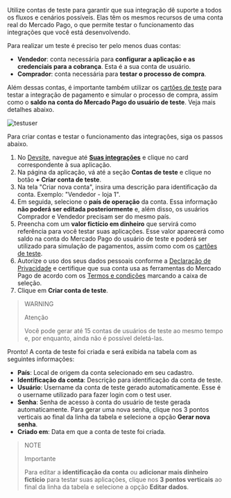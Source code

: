 Utilize contas de teste para garantir que sua integração dê suporte a todos os fluxos e cenários possíveis. Elas têm os mesmos recursos de uma conta real do Mercado Pago, o que permite testar o funcionamento das integrações que você está desenvolvendo.

Para realizar um teste é preciso ter pelo menos duas contas:

* **Vendedor**: conta necessária para **configurar a aplicação e as credenciais para a cobrança**. Esta é a sua conta de usuário.
* **Comprador**: conta necessária para **testar o processo de compra**.

Além dessas contas, é importante também utilizar os [cartões de teste](/developers/pt/docs/testing/test-cards) para testar a integração de pagamento e simular o processo de compra, assim como o **saldo na conta do Mercado Pago do usuário de teste**. Veja mais detalhes abaixo.

![testuser](test-user/create-test-users-pt.png)

Para criar contas e testar o funcionamento das integrações, siga os passos abaixo.

1. No [Devsite](/developers/pt/docs), navegue até **[Suas integrações](/developers/panel/app)** e clique no card correspondente à sua aplicação.
2. Na página da aplicação, vá até a seção **Contas de teste** e clique no botão **+ Criar conta de teste**.
3. Na tela "Criar nova conta", insira uma descrição para identificação da conta. Exemplo: "Vendedor - loja 1".
4. Em seguida, selecione o **país de operação** da conta. Essa informação **não poderá ser editada posteriormente** e, além disso, os usuários Comprador e Vendedor precisam ser do mesmo país.
5. Preencha com um **valor fictício em dinheiro** que servirá como referência para você testar suas aplicações. Esse valor aparecerá como saldo na conta do Mercado Pago do usuário de teste e poderá ser utilizado para simulação de pagamentos, assim como com os [cartões de teste](/developers/pt/docs/testing/test-cards).
6. Autorize o uso dos seus dados pessoais conforme a [Declaração de Privacidade](https://www.mercadopago.com.br/privacidade) e certifique que sua conta usa as ferramentas do Mercado Pago de acordo com os [Termos e condições](https://www.mercadopago.com.br/developers/pt/docs/resources/legal/terms-and-conditions) marcando a caixa de seleção.
7. Clique em **Criar conta de teste**.

> WARNING
>
> Atenção
>
> Você pode gerar até 15 contas de usuários de teste ao mesmo tempo e, por enquanto, ainda não é possível deletá-las.

Pronto! A conta de teste foi criada e será exibida na tabela com as seguintes informações:

* **País**: Local de origem da conta selecionado em seu cadastro.
* **Identificação da conta**: Descrição para identificação da conta de teste.
* **Usuário**: Username da conta de teste gerado automaticamente. Esse é o username utilizado para fazer login com o test user.
* **Senha**: Senha de acesso à conta do usuário de teste gerada automaticamente. Para gerar uma nova senha, clique nos 3 pontos verticais ao final da linha da tabela e selecione a opção **Gerar nova senha**.
* **Criado em**: Data em que a conta de teste foi criada.

> NOTE
>
> Importante
>
> Para editar a **identificação da conta** ou **adicionar mais dinheiro fictício** para testar suas aplicações, clique nos **3 pontos verticais** ao final da linha da tabela e selecione a opção **Editar dados**.
